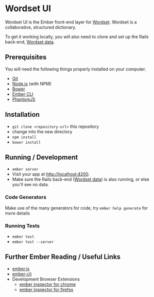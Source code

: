 # Wordset UI

Wordset UI is the Ember front-end layer for [Wordset](https://www.wordset.org). Wordset is a collaborative, structured dictionary.

To get it working locally, you will also need to clone and set up the Rails back-end, [Wordset data](http://github.com/wordset/wordset-data).

## Prerequisites

You will need the following things properly installed on your computer.

* [Git](http://git-scm.com/)
* [Node.js](http://nodejs.org/) (with NPM)
* [Bower](http://bower.io/)
* [Ember CLI](http://www.ember-cli.com/)
* [PhantomJS](http://phantomjs.org/)

## Installation

* `git clone <repository-url>` this repository
* change into the new directory
* `npm install`
* `bower install`

## Running / Development

* `ember server`
* Visit your app at [http://localhost:4200](http://localhost:4200).
* Make sure the Rails back-end ([Wordset data](http://github.com/wordset/wordset-data)) is also running, or else you'll see no data.

### Code Generators

Make use of the many generators for code, try `ember help generate` for more details

### Running Tests

* `ember test`
* `ember test --server`

## Further Ember Reading / Useful Links

* [ember.js](http://emberjs.com/)
* [ember-cli](http://www.ember-cli.com/)
* Development Browser Extensions
  * [ember inspector for chrome](https://chrome.google.com/webstore/detail/ember-inspector/bmdblncegkenkacieihfhpjfppoconhi)
  * [ember inspector for firefox](https://addons.mozilla.org/en-US/firefox/addon/ember-inspector/)
